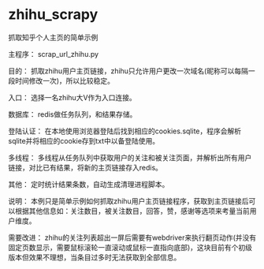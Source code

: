 # zhihu_scrapy
抓取知乎个人主页的简单示例

主程序：
scrap_url_zhihu.py

目的：
抓取zhihu用户主页链接，zhihu只允许用户更改一次域名(昵称可以每隔一段时间修改一次)，所以比较稳定。

入口：
选择一名zhihu大V作为入口连接。

数据库：
redis做任务队列，和结果存储。

登陆认证：
在本地使用浏览器登陆后找到相应的cookies.sqlite，程序会解析sqlite并将相应的cookie存到txt中以备登陆使用。

多线程：
多线程从任务队列中获取用户的关注和被关注页面，并解析出所有用户链接，对比已有结果，将新的主页链接存入redis。

其他：
定时统计结果条数，自动生成清理进程脚本。

说明：
本例只是简单示例如何抓取zhihu用户主页链接程序，获取到主页链接后可以根据其他信息如：关注数目，被关注数目，回答，赞，感谢等选项来考量当前用户维度。

需要改进：
zhihu的关注列表超出一屏后需要有webdriver来执行翻页动作(并没有固定页数显示，需要鼠标滚轮一直滚动或鼠标一直指向底部)，这块目前有个初级版本但效果不理想，当条目过多时无法获取到全部信息。
